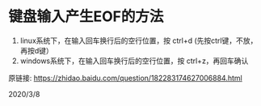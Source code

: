 # 键盘输入产生EOF的方法

1. linux系统下，在输入回车换行后的空行位置，按 ctrl+d (先按ctrl键，不放，再按d键）  
2. windows系统下，在输入回车换行后的空行位置，按 ctrl+z，再回车确认  

原链接: https://zhidao.baidu.com/question/182283174627006884.html  


2020/3/8  
